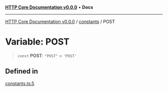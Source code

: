 [**HTTP Core Documentation v0.0.0**](../../README.md) • **Docs**

***

[HTTP Core Documentation v0.0.0](../../modules.md) / [constants](../README.md) / POST

# Variable: POST

> `const` **POST**: `"POST"` = `'POST'`

## Defined in

[constants.ts:5](https://github.com/stonemjs/http-core/blob/6c1adf9f449733e34ff7f08818342bd019b968a7/src/constants.ts#L5)
